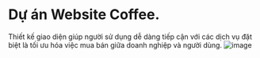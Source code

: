 # Dự án Website Coffee.
Thiết kế giao diện giúp người sử dụng dễ dàng tiếp cận với các dịch vụ đặt biệt là tối ưu hóa việc mua bán giữa doanh nghiệp và người dùng.
![image](https://github.com/watermelonfee/Project_Website/assets/113564040/1e1ded1e-190b-461b-b703-596b9599609f)
